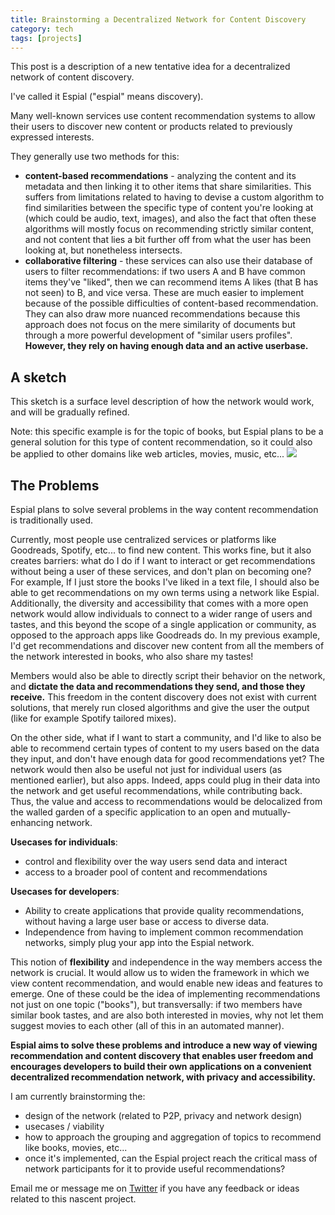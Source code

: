 ```yaml
---
title: Brainstorming a Decentralized Network for Content Discovery
category: tech
tags: [projects]
---
```


This post is a description of a new tentative idea for a decentralized network of content discovery.

I've called it Espial ("espial" means discovery).

Many well-known services use content recommendation systems to allow their users to discover new content or products related to previously expressed interests.

They generally use two methods for this:

- **content-based recommendations** - analyzing the content and its metadata and then linking it to other items that share similarities. This suffers from limitations related to having to devise a custom algorithm to find similarities between the specific type of content you're looking at (which could be audio, text, images), and also the fact that often these algorithms will mostly focus on recommending strictly similar content, and not content that lies a bit further off from what the user has been looking at, but nonetheless intersects.
- **collaborative filtering** - these services can also use their database of users to filter recommendations: if two users A and B have common items they've "liked", then we can recommend items A likes (that B has not seen) to B, and vice versa. These are much easier to implement because of the possible difficulties of content-based recommendation. They can also draw more nuanced recommendations because this approach does not focus on the mere similarity of documents but through a more powerful development of "similar users profiles". **However, they rely on having enough data and an active userbase.**

## A sketch
This sketch is a surface level description of how the network would work, and will be gradually refined.

Note: this specific example is for the topic of books, but Espial plans to be a general solution for this type of content recommendation, so it could also be applied to other domains like web articles, movies, music, etc...
![](https://f.sed.lol/files/igeNd.png)


## The Problems
Espial plans to solve several problems in the way content recommendation is traditionally used.

Currently, most people use centralized services or platforms like Goodreads, Spotify, etc... to find new content. This works fine, but it also creates barriers: what do I do if I want to interact or get recommendations without being a user of these services, and don't plan on becoming one? For example, If I just store the books I've liked in a text file, I should also be able to get recommendations on my own terms using a network like Espial. Additionally, the diversity and accessibility that comes with a more open network would allow individuals to connect to a wider range of users and tastes, and this beyond the scope of a single application or community, as opposed to the approach apps like Goodreads do. In my previous example, I'd get recommendations and discover new content from all the members of the network interested in books, who also share my tastes!

Members would also be able to directly script their behavior on the network, and **dictate the data and recommendations they send, and those they receive.** This freedom in the content discovery does not exist with current solutions, that merely run closed algorithms and give the user the output (like for example Spotify tailored mixes).
 
On the other side, what if I want to start a community, and I'd like to also be able to recommend certain types of content to my users based on the data they input, and don't have enough data for good recommendations yet? The network would then also be useful not just for individual users (as mentioned earlier), but also apps. Indeed, apps could plug in their data into the network and get useful recommendations, while contributing back. Thus, the value and access to recommendations would be delocalized from the walled garden of a specific application to an open and mutually-enhancing network.

**Usecases for individuals**:

- control and flexibility over the way users send data and interact
- access to a broader pool of content and recommendations

**Usecases for developers**:

- Ability to create applications that provide quality recommendations, without having a large user base or access to diverse data.
- Independence from having to implement common recommendation networks, simply plug your app into the Espial network.

This notion of **flexibility** and independence in the way members access the network is crucial. It would allow us to widen the framework in which we view content recommendation, and would enable new ideas and features to emerge. One of these could be the idea of implementing recommendations not just on one topic ("books"), but transversally: if two members have similar book tastes, and are also both interested in movies, why not let them suggest movies to each other (all of this in an automated manner).

**Espial aims to solve these problems and introduce a new way of viewing recommendation and content discovery that enables user freedom and encourages developers to build their own applications on a convenient decentralized recommendation network, with privacy and accessibility.**

I am currently brainstorming the:

- design of the network (related to P2P, privacy and network design)
- usecases / viability
- how to approach the grouping and aggregation of topics to recommend like books, movies, etc...
- once it's implemented, can the Espial project reach the critical mass of network participants for it to provide useful recommendations?

Email me or message me on [Twitter](https://twitter.com/uzpg_) if you have any feedback or ideas related to this nascent project.
